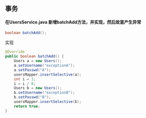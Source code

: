 ## 事务

#### 在UsersService.java 新增batchAdd方法，并实现，然后故意产生异常

```java
boolean batchAdd();
```

实现

```java
@Override
public boolean batchAdd() {
    Users a = new Users();
    a.setUsername("exceptionA");
    a.setPasswd("A");
    usersMapper.insertSelective(a);
    int i = 1;
    i = i / 0;
    Users b = new Users();
    b.setUsername("exceptionB");
    b.setPasswd("B");
    usersMapper.insertSelective(b);
    return true;
}
```



